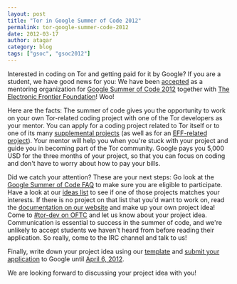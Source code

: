 ```yaml
---
layout: post
title: "Tor in Google Summer of Code 2012"
permalink: tor-google-summer-code-2012
date: 2012-03-17
author: atagar
category: blog
tags: ["gsoc", "gsoc2012"]
---
```


Interested in coding on Tor and getting paid for it by Google? If you are a student, we have good news for you: We have been [accepted](https://www.google-melange.com/gsoc/accepted_orgs/google/gsoc2012) as a mentoring organization for [Google Summer of Code 2012](https://www.google-melange.com/gsoc/homepage/google/gsoc2012) together with [The Electronic Frontier Foundation](https://www.eff.org/)! Woo!

Here are the facts: The summer of code gives you the opportunity to work on your own Tor-related coding project with one of the Tor developers as your mentor. You can apply for a coding project related to Tor itself or to one of its many [supplemental projects](https://www.torproject.org/getinvolved/volunteer.html.en#Projects) (as well as for an [EFF-related project](https://trac.torproject.org/projects/tor/wiki/doc/HTTPSEverywhere/GSOC-2012)). Your mentor will help you when you're stuck with your project and guide you in becoming part of the Tor community. Google pays you 5,000 USD for the three months of your project, so that you can focus on coding and don't have to worry about how to pay your bills.

Did we catch your attention? These are your next steps: Go look at the [Google Summer of Code FAQ](https://www.google-melange.com/gsoc/document/show/gsoc_program/google/gsoc2012/faqs) to make sure you are eligible to participate. Have a look at our [ideas list](https://www.torproject.org/about/gsoc.html.en#Ideas) to see if one of those projects matches your interests. If there is no project on that list that you'd want to work on, read the [documentation on our website](https://www.torproject.org/documentation.html.en) and make up your own project idea! Come to [#tor-dev on OFTC](https://www.torproject.org/about/contact.html.en#irc) and let us know about your project idea. Communication is essential to success in the summer of code, and we're unlikely to accept students we haven't heard from before reading their application. So really, come to the IRC channel and talk to us!

Finally, write down your project idea using our [template](https://www.torproject.org/about/gsoc.html.en#Template) and [submit your application](https://www.google-melange.com/gsoc/document/show/gsoc_program/google/gsoc2012/faqs#student_apply) to Google until [April 6, 2012](https://www.google-melange.com/gsoc/events/google/gsoc2012).

We are looking forward to discussing your project idea with you!

